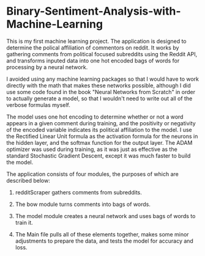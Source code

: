 # Binary-Sentiment-Analysis-with-Machine-Learning
This is my first machine learning project. The application is designed to determine the polical affiliation of commentors on reddit. It works by gathering comments from political focused subreddits using the Reddit API, and transforms inputed data into one hot encoded bags of words for processing by a neural network.

I avoided using any machine learning packages so that I would have to work directly with the math that makes these networks possible, although I did use some code found in the book "Neural Networks from Scratch" in order to actually generate a model, so that I wouldn't need to write out all of the verbose formulas myself. 

The model uses one hot encoding to determine whether or not a word appears in a given comment during training, and the positivity or negativity of the encoded variable indicates its political affiliation to the model. I use the Rectified Linear Unit formula as the activation formula for the neurons in the hidden layer, and the softmax function for the output layer. The ADAM optimizer was used during training, as it was just as effective as the standard Stochastic Gradient Descent, except it was much faster to build the model.

The application consists of four modules, the purposes of which are described below:

1. redditScraper gathers comments from subreddits.

2. The bow module turns comments into bags of words.

3. The model module creates a neural network and uses bags of words to train it.

4. The Main file pulls all of these elements together, makes some minor adjustments to prepare the data, and tests the model for accuracy and loss.
